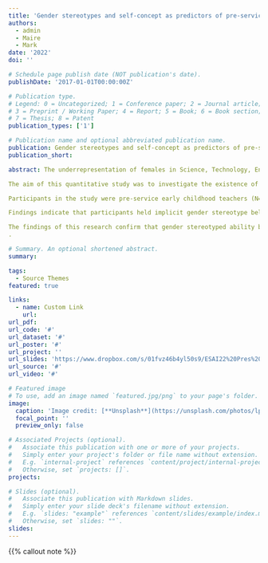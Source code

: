 ```yaml
---
title: 'Gender stereotypes and self-concept as predictors of pre-service early childhood teachers’ STEM attitudes'
authors:
  - admin
  - Maire
  - Mark
date: '2022'
doi: ''

# Schedule page publish date (NOT publication's date).
publishDate: '2017-01-01T00:00:00Z'

# Publication type.
# Legend: 0 = Uncategorized; 1 = Conference paper; 2 = Journal article;
# 3 = Preprint / Working Paper; 4 = Report; 5 = Book; 6 = Book section;
# 7 = Thesis; 8 = Patent
publication_types: ['1']

# Publication name and optional abbreviated publication name.
publication: Gender stereotypes and self-concept as predictors of pre-service early childhood teachers’ STEM attitudes
publication_short: 

abstract: The underrepresentation of females in Science, Technology, Engineering and Technology (STEM) careers is a global issue and recently, early childhood has been forwarded as a critical developmental phase for cultivating positive dispositions towards STEM. There is emerging evidence of the effects of gender stereotype beliefs held by teachers on beliefs and behaviours of preschool aged children  (c.f. Chapman, 2016). Gender stereotype beliefs develop through the life course and have been shown to negatively impact females’ self-concept in STEM (e.g. Ertl et al., 2017), which ultimately impedes their future orientations towards studying these areas. Of importance to the present work, an individual’s gender stereotype beliefs can be influenced by significant others (e.g. peers and teachers) which presents a necessity to examine the role of the early childhood educator and the potential etiology of any implicit gender biases.

The aim of this quantitative study was to investigate the existence of implicit gender stereotype beliefs amongst a cohort of pre-service early childhood teachers. Additionally, the paper presents evidence on the interaction of these beliefs with level of previous mathematics study (common subject to all students in secondary education) and self-concept, to determine whether these variables are predictive of attitudes towards STEM. 

Participants in the study were pre-service early childhood teachers (N=74) in the 3rd year of study of an undergraduate programme. Electronic surveys utilising a series of pre-established scales were distributed and statistically analysed. Scales measured gender stereotype beliefs (from cultural and ability perspectives), mathematics self-concept and attitudes towards STEM. 

Findings indicate that participants held implicit gender stereotype beliefs towards ability in the STEM fields, indicating that males would perform better than females (t(73) = -11.85, p< .001) and that STEM fields of study were culturally more masculine in nature (t (73) = 6.15, p < .001, 2 = .34). Regression analysis revealed that previous level of mathematics study, mathematics self-concept and implicit gender stereotype beliefs significantly predicted overall attitudes to STEM. 

The findings of this research confirm that gender stereotyped ability beliefs persist. Similar to Wolter et al. (2015), who found preschool teachers gender stereotype endorsement favoured girls ability in reading, our findings indicate a stereotype bias attributing superior male ability in STEM. In addition, these beliefs explain some of the variance in predicting overall attitudes to STEM beyond previous level of mathematics study and self-concept. These findings have significant implications for the teaching of STEM in the early childhood classroom. 
.

# Summary. An optional shortened abstract.
summary: 

tags:
  - Source Themes
featured: true

links:
  - name: Custom Link
    url: 
url_pdf: 
url_code: '#'
url_dataset: '#'
url_poster: '#'
url_project: ''
url_slides: 'https://www.dropbox.com/s/01fvz46b4yl50s9/ESAI22%20Pres%20V1.pdf?dl=0'
url_source: '#'
url_video: '#'

# Featured image
# To use, add an image named `featured.jpg/png` to your page's folder.
image:
  caption: 'Image credit: [**Unsplash**](https://unsplash.com/photos/lpyHSTHO7LM)'
  focal_point: ''
  preview_only: false

# Associated Projects (optional).
#   Associate this publication with one or more of your projects.
#   Simply enter your project's folder or file name without extension.
#   E.g. `internal-project` references `content/project/internal-project/index.md`.
#   Otherwise, set `projects: []`.
projects:

# Slides (optional).
#   Associate this publication with Markdown slides.
#   Simply enter your slide deck's filename without extension.
#   E.g. `slides: "example"` references `content/slides/example/index.md`.
#   Otherwise, set `slides: ""`.
slides:
---
```


{{% callout note %}}

